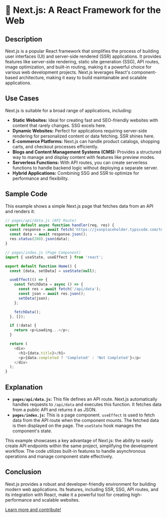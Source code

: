 # 🐞 Next.js: A React Framework for the Web


## Description

Next.js is a popular React framework that simplifies the process of building user interfaces (UI) and server-side rendered (SSR) applications. It provides features like server-side rendering, static site generation (SSG), API routes, image optimization, and built-in routing, making it a powerful choice for various web development projects.  Next.js leverages React's component-based architecture, making it easy to build maintainable and scalable applications.


## Use Cases

Next.js is suitable for a broad range of applications, including:

* **Static Websites:**  Ideal for creating fast and SEO-friendly websites with content that rarely changes. SSG excels here.
* **Dynamic Websites:**  Perfect for applications requiring server-side rendering for personalized content or data fetching. SSR shines here.
* **E-commerce Platforms:**  Next.js can handle product catalogs, shopping carts, and checkout processes efficiently.
* **Blogs and Content Management Systems (CMS):**  Provides a structured way to manage and display content with features like preview modes.
* **Serverless Functions:**  With API routes, you can create serverless functions to handle backend logic without deploying a separate server.
* **Hybrid Applications:** Combining SSG and SSR to optimize for performance and flexibility.


## Sample Code

This example shows a simple Next.js page that fetches data from an API and renders it:

```javascript
// pages/api/data.js (API Route)
export default async function handler(req, res) {
  const response = await fetch('https://jsonplaceholder.typicode.com/todos/1');
  const data = await response.json();
  res.status(200).json(data);
}

// pages/index.js (Page Component)
import { useState, useEffect } from 'react';

export default function Home() {
  const [data, setData] = useState(null);

  useEffect(() => {
    const fetchData = async () => {
      const res = await fetch('/api/data');
      const json = await res.json();
      setData(json);
    };

    fetchData();
  }, []);

  if (!data) {
    return <p>Loading...</p>;
  }

  return (
    <div>
      <h1>{data.title}</h1>
      <p>{data.completed ? 'Completed' : 'Not Completed'}</p>
    </div>
  );
}
```

## Explanation

* **`pages/api/data.js`:** This file defines an API route. Next.js automatically handles requests to `/api/data` and executes this function. It fetches data from a public API and returns it as JSON.
* **`pages/index.js`:** This is a page component.  `useEffect` is used to fetch data from the API route when the component mounts.  The fetched data is then displayed on the page.  The `useState` hook manages the component's state.

This example showcases a key advantage of Next.js: the ability to easily create API endpoints within the same project, simplifying the development workflow.  The code utilizes built-in features to handle asynchronous operations and manage component state effectively.


## Conclusion

Next.js provides a robust and developer-friendly environment for building modern web applications. Its features, including SSR, SSG, API routes, and its integration with React, make it a powerful tool for creating high-performance and scalable websites.


[Learn more and contribute!](https://www.github.com/openrockets)


